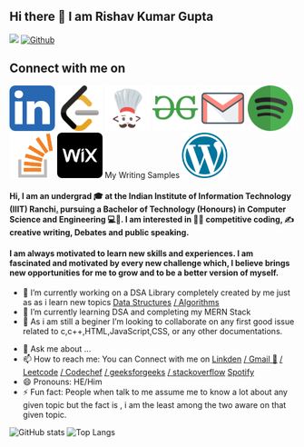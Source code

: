 ## Hi there 👋 I am Rishav Kumar Gupta 

![](https://visitor-badge.laobi.icu/badge?page_id=Rishav9852Kumar)    [![Github](https://img.shields.io/github/followers/Rishav9852Kumar?label=Follow&style=social)](https://github.com/Rishav9852Kumar)</br>
## Connect with me on </br>
[<img src="https://github.com/Rishav9852Kumar/Rishav9852Kumar/blob/main/IMAGE/linkden.png" width="80" height="80">](https://www.linkedin.com/in/rishav-kumar-iiitranchi)
[<img src="https://github.com/Rishav9852Kumar/Rishav9852Kumar/blob/main/IMAGE/leetcode.png" width="80" height="80">](https://leetcode.com/rishavkumaraug20005212/)
[<img src="https://github.com/Rishav9852Kumar/Rishav9852Kumar/blob/main/IMAGE/codechef.png" width="80" height="80">](https://www.codechef.com/users/rishavkum_123)
[<img src="https://github.com/Rishav9852Kumar/Rishav9852Kumar/blob/main/IMAGE/GeeksforGeeks.png" width="80" height="80">](https://auth.geeksforgeeks.org/user/rishavkumaraug20005212/practice/)
[<img src="https://github.com/Rishav9852Kumar/Rishav9852Kumar/blob/main/IMAGE/gmail.png" width="80" height="80">](rishavkumaraug2000@gmail.com)
[<img src="https://github.com/Rishav9852Kumar/Rishav9852Kumar/blob/main/IMAGE/spotify.png" width="80" height="80">](https://open.spotify.com/user/31ok5viispf7f2gjzpvcty2oyc5i)
[<img src="https://github.com/Rishav9852Kumar/Rishav9852Kumar/blob/main/IMAGE/stackoverflow.png" width="80" height="80">](https://stackoverflow.com/users/16449946/rishav-kumar?tab=profile)
[<img src="https://github.com/Rishav9852Kumar/Rishav9852Kumar/blob/main/IMAGE/wix.png" width="80" height="80">](https://manage.wix.com/account/account-settings?referralAdditionalInfo=account-manager)
My Writing Samples
[<img src="https://github.com/Rishav9852Kumar/Rishav9852Kumar/blob/main/IMAGE/wordpress.png" width="80" height="80">](https://rishavkumar812215194.wordpress.com)


#### Hi, I am an undergrad 🎓 at the Indian Institute of Information Technology (IIIT) Ranchi[.](https://www.linkedin.com/in/rishav-kumar-iiitranchi/?lipi=urn%3Ali%3Apage%3Ad_flagship3_profile_view_base%3BmZXSCFStSCGADlZ6ID5exg%3D%3D#) pursuing a Bachelor of Technology (Honours) in Computer Science and Engineering 💻🤖. I am interested in 👨‍💻 competitive coding, ✍️ creative writing, Debates and public speaking.

#### I am always motivated to learn new skills and experiences. I am fascinated and motivated by every new challenge which, I believe brings new opportunities for me to grow and to be a better version of myself.
- 🔭 I’m currently working on a DSA Library completely created by me just as as i learn new topics [Data Structures](https://github.com/Rishav9852Kumar/Data-Structure-) [/ Algorithms](https://github.com/Rishav9852Kumar/Algorithms-and-implementations-of-Queues-and-stacks-in-commotion-examples)
- 🌱 I’m currently learning DSA and completing my MERN Stack
- 👯 As i am still a beginer I’m looking to collaborate on any first good issue related to c,c++,HTML,JavaScript,CSS, or any other documentations.
<!--🤔 I’m looking for help with App development and Kotlin -->
- 💬 Ask me about ...
- 📫 How to reach me: You can Connect with me on [Linkden](linkedin.com/in/rishav-kumar-iiitranchi) [/ Gmail 📧](rishavkumaraug2000@gmail.com) [/ Leetcode](https://leetcode.com/rishavkumaraug20005212/) [/ Codechef](https://www.codechef.com/users/rishavkum_123) [/ geeksforgeeks](https://auth.geeksforgeeks.org/user/rishavkumaraug20005212/practice/) [/ stackoverflow](https://stackoverflow.com/users/16449946/rishav-kumar?tab=profile) [Spotify](https://open.spotify.com/user/31ok5viispf7f2gjzpvcty2oyc5i)
- 😄 Pronouns: HE/Him
- ⚡ Fun fact: People when talk to me assume me to know a lot about any given topic but the fact is , i am the least among the two aware on that given topic.

![GitHub stats](https://github-readme-stats.vercel.app/api?username=Rishav9852Kumar&show_icons=true&theme=aura) 
![Top Langs](https://github-readme-stats.vercel.app/api/top-langs/?username=Rishav9852Kumar&theme=aura) 
